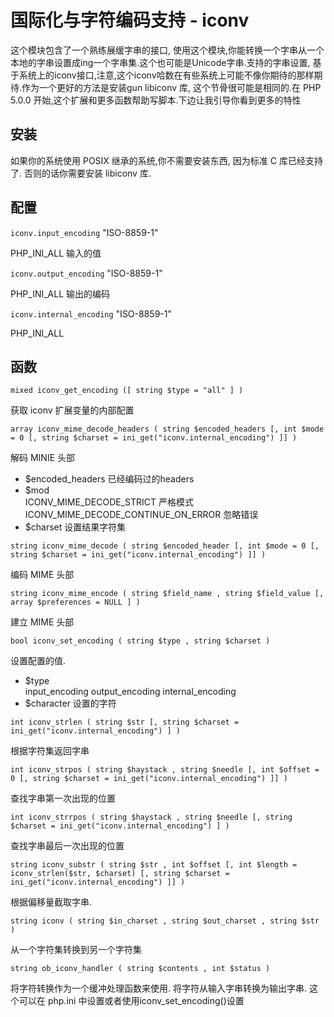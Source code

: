 # 国际化与字符编码支持 - iconv


这个模块包含了一个熟练展缓字串的接口, 使用这个模块,你能转换一个字串从一个本地的字串设置成ing一个字串集.这个也可能是Unicode字串.支持的字串设置, 基于系统上的iconv接口,注意,这个iconv哈数在有些系统上可能不像你期待的那样期待.作为一个更好的方法是安装gun libiconv 库, 这个节骨很可能是相同的.在 PHP 5.0.0 开始,这个扩展和更多函数帮助写脚本.下边让我引导你看到更多的特性


## 安装

如果你的系统使用 POSIX 继承的系统,你不需要安装东西, 因为标准 C 库已经支持了. 否则的话你需要安装 libiconv 库.


## 配置


`iconv.input_encoding` "ISO-8859-1"

PHP_INI_ALL     输入的值

`iconv.output_encoding` "ISO-8859-1"

PHP_INI_ALL     输出的编码


`iconv.internal_encoding` "ISO-8859-1"

PHP_INI_ALL     


## 函数

`mixed iconv_get_encoding ([ string $type = "all" ] )`

获取 iconv 扩展变量的内部配置

`array iconv_mime_decode_headers ( string $encoded_headers [, int $mode = 0 [, string $charset = ini_get("iconv.internal_encoding") ]] )`

解码 MINIE 头部
- $encoded_headers    已经编码过的headers
- $mod     
  ICONV_MIME_DECODE_STRICT               严格模式
  ICONV_MIME_DECODE_CONTINUE_ON_ERROR    忽略错误
- $charset
  设置结果字符集

`string iconv_mime_decode ( string $encoded_header [, int $mode = 0 [, string $charset = ini_get("iconv.internal_encoding") ]] )`

编码 MIME 头部

`string iconv_mime_encode ( string $field_name , string $field_value [, array $preferences = NULL ] )`

建立 MIME 头部

`bool iconv_set_encoding ( string $type , string $charset )`

设置配置的值.
- $type     
input_encoding
output_encoding
internal_encoding
- $character     设置的字符
     
`int iconv_strlen ( string $str [, string $charset = ini_get("iconv.internal_encoding") ] )`

根据字符集返回字串

`int iconv_strpos ( string $haystack , string $needle [, int $offset = 0 [, string $charset = ini_get("iconv.internal_encoding") ]] )`

查找字串第一次出现的位置

`int iconv_strrpos ( string $haystack , string $needle [, string $charset = ini_get("iconv.internal_encoding") ] )`

查找字串最后一次出现的位置

`string iconv_substr ( string $str , int $offset [, int $length = iconv_strlen($str, $charset) [, string $charset = ini_get("iconv.internal_encoding") ]] )`

根据偏移量截取字串.

`string iconv ( string $in_charset , string $out_charset , string $str )`

从一个字符集转换到另一个字符集

`string ob_iconv_handler ( string $contents , int $status )`

将字符转换作为一个缓冲处理函数来使用. 将字符从输入字串转换为输出字串. 这个可以在 php.ini 中设置或者使用iconv_set_encoding()设置










